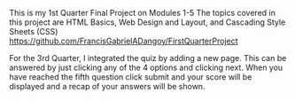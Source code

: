 This is my 1st Quarter Final Project on Modules 1-5
The topics covered in this project are HTML Basics, Web Design and Layout, and Cascading Style Sheets (CSS)
https://github.com/FrancisGabrielADangoy/FirstQuarterProject

For the 3rd Quarter, I integrated the quiz by adding a new page. This can be answered by just clicking any of the 4 options and clicking next.
When you have reached the fifth question click submit and your score will be displayed and a recap of your answers will be shown.
